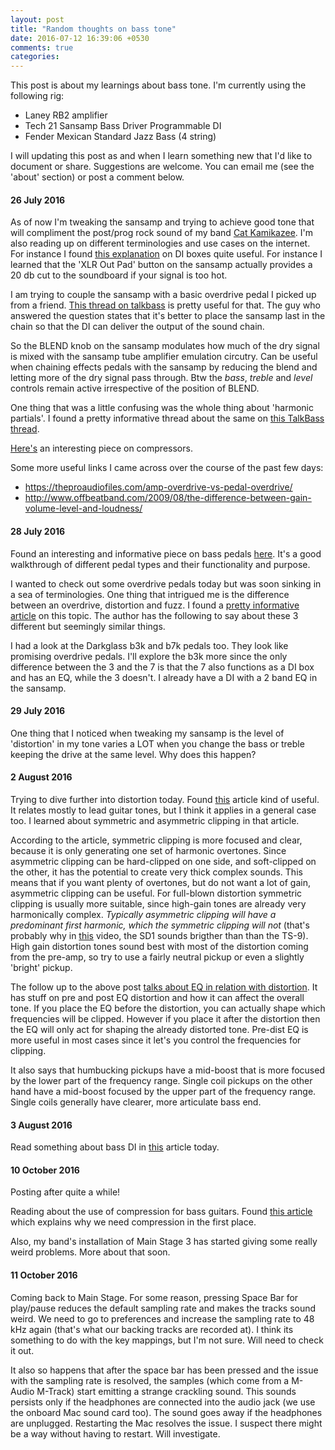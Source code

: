 ```yaml
---
layout: post
title: "Random thoughts on bass tone"
date: 2016-07-12 16:39:06 +0530
comments: true
categories: 
---
```


This post is about my learnings about bass tone. I'm currently using the following rig:

* Laney RB2 amplifier
* Tech 21 Sansamp Bass Driver Programmable DI
* Fender Mexican Standard Jazz Bass (4 string)

I will updating this post as and when I learn something new that I'd like to document or share. Suggestions are welcome. You can email me (see the 'about' section) or post a comment below.

#### 26 July 2016

As of now I'm tweaking the sansamp and trying to achieve good tone that will compliment the post/prog rock sound of my band [Cat Kamikazee](). I'm also reading up on different terminologies and use cases on the internet. For instance I found [this explanation](http://www.premierguitar.com/articles/solving-the-bass-di-dilemma-1) on DI boxes quite useful. For instance I learned that the 'XLR Out Pad' button on the sansamp actually provides a 20 db cut to the soundboard if your signal is too hot.

I am trying to couple the sansamp with a basic overdrive pedal I picked up from a friend. [This thread on talkbass](https://www.talkbass.com/threads/sansamp-bddi-pedal-placement.843750/) is pretty useful for that. The guy who answered the question states that it's better to place the sansamp last in the chain so that the DI can deliver the output of the sound chain.

So the BLEND knob on the sansamp modulates how much of the dry signal is mixed with the sansamp tube amplifier emulation circutry. Can be useful when chaining effects pedals with the sansamp by reducing the blend and letting more of the dry signal pass through. Btw the _bass_, _treble_ and _level_ controls remain active irrespective of the position of BLEND.

One thing that was a little confusing was the whole thing about 'harmonic partials'. I found a pretty informative thread about the same on [this TalkBass thread](https://www.talkbass.com/threads/what-are-upper-harmonics-or-harmonic-partials.471553/).

[Here's](http://www.studybass.com/gear/bass-effects/bass-compressor-settings/) an interesting piece on compressors.

Some more useful links I came across over the course of the past few days:

* https://theproaudiofiles.com/amp-overdrive-vs-pedal-overdrive/
* http://www.offbeatband.com/2009/08/the-difference-between-gain-volume-level-and-loudness/

#### 28 July 2016

Found an interesting and informative piece on bass pedals [here](http://www.premierguitar.com/articles/Bass_Pedals_Basic_to_Playhouse). It's a good walkthrough of different pedal types and their functionality and purpose.

I wanted to check out some overdrive pedals today but was soon sinking in a sea of terminologies. One thing that intrigued me is the difference between an overdrive, distortion and fuzz. I found a [pretty informative article](http://www.gibson.com/News-Lifestyle/Features/en-us/effects-explained-overdrive-di.aspx) on this topic. The author has the following to say about these 3 different but seemingly similar things.

I had a look at the Darkglass b3k and b7k pedals too. They look like promising overdrive pedals. I'll explore the b3k more since the only difference between the 3 and the 7 is that the 7 also functions as a DI box and has an EQ, while the 3 doesn't. I already have a DI with a 2 band EQ in the sansamp.

#### 29 July 2016

One thing that I noticed when tweaking my sansamp is the level of 'distortion' in my tone varies a LOT when you change the bass or treble keeping the drive at the same level. Why does this happen?

#### 2 August 2016

Trying to dive further into distortion today. Found [this](http://www.tyquinn.com/2009/lead-tone-part-3-distortion/) article kind of useful. It relates mostly to lead guitar tones, but I think it applies in a general case too. I learned about symmetric and asymmetric clipping in that article. 

According to the article, symmetric clipping is more focused and clear, because it is only generating one set of harmonic overtones. Since asymmetric clipping can be hard-clipped on one side, and soft-clipped on the other, it has the potential to create very thick complex sounds. This means that if you want plenty of overtones, but do not want a lot of gain, asymmetric clipping can be useful. For full-blown distortion symmetric clipping is usually more suitable, since high-gain tones are already very harmonically complex. _Typically asymmetric clipping will have a predominant first harmonic, which the symmetric clipping will not_ (that's probably why in [this](https://www.youtube.com/watch?v=pzua3-xZKHM) video, the SD1 sounds brigther than than the TS-9). High gain distortion tones sound best with most of the distortion coming from the pre-amp, so try to use a fairly neutral pickup or even a slightly 'bright' pickup.

The follow up to the above post [talks about EQ in relation with distortion](http://www.tyquinn.com/2009/lead-tone-part-4-eq-for-distortion-voicing/). It has stuff on pre and post EQ distortion and how it can affect the overall tone. If you place the EQ before the distortion, you can actually shape which frequencies will be clipped. However if you place it after the distortion then the EQ will only act for shaping the already distorted tone. Pre-dist EQ is more useful in most cases since it let's you control the frequencies for clipping.

It also says that humbucking pickups have a mid-boost that is more focused by the lower part of the frequency range. Single coil pickups on the other hand have a mid-boost focused by the upper part of the frequency range. Single coils generally have clearer, more articulate bass end.

#### 3 August 2016

Read something about bass DI in [this](http://www.bestbassgear.com/ebass/gear/electronics/pedals/why-is-di-so-important-to-bass-players.html) article today.

#### 10 October 2016

Posting after quite a while!

Reading about the use of compression for bass guitars. Found [this article](http://www.studybass.com/gear/bass-effects/bass-compressors/) which explains why we need compression in the first place.

Also, my band's installation of Main Stage 3 has started giving some really weird problems. More about that soon.

#### 11 October 2016

Coming back to Main Stage. For some reason, pressing Space Bar for play/pause reduces the default sampling rate and makes the tracks sound weird. We need to go to preferences and increase the sampling rate to 48 kHz again (that's what our backing tracks are recorded at). I think its something to do with the key mappings, but I'm not sure. Will need to check it out.

It also so happens that after the space bar has been pressed and the issue with the sampling rate is resolved, the samples (which come from a M-Audio M-Track) start emitting a strange crackling sound. This sounds persists only if the headphones are connected into the audio jack (we use the onboard Mac sound card too). The sound goes away if the headphones are unplugged. Restarting the Mac resolves the issue. I suspect there might be a way without having to restart. Will investigate.
